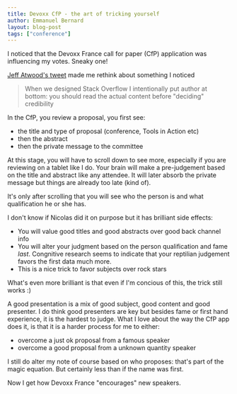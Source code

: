 ```yaml
---
title: Devoxx CfP - the art of tricking yourself
author: Emmanuel Bernard
layout: blog-post
tags: ["conference"]
---
```

I noticed that the Devoxx France call for paper (CfP) application was influencing my votes. Sneaky one!

[Jeff Atwood's tweet](https://twitter.com/codinghorror/status/816765845032443904) made me rethink about something I noticed

> When we designed Stack Overflow I intentionally put author at bottom: you should read the actual content before "deciding" credibility

In the CfP, you review a proposal, you first see:

* the title and type of proposal (conference, Tools in Action etc)
* then the abstract
* then the private message to the committee

At this stage, you will have to scroll down to see more, especially if you are reviewing on a tablet like I do.
Your brain will make a pre-judgement based on the title and abstract like any attendee.
It will later absorb the private message but things are already too late (kind of).

It's only after scrolling that you will see who the person is and what qualification he or she has.

I don't know if Nicolas did it on purpose but it has brilliant side effects:

* You will value good titles and good abstracts over good back channel info
* You will alter your judgment based on the person qualification and fame _last_.
  Congnitive research seems to indicate that your reptilian judgement favors the first data much more.
* This is a nice trick to favor subjects over rock stars

What's even more brilliant is that even if I'm concious of this, the trick still works :)

A good presentation is a mix of good subject, good content and good presenter.
I do think good presenters are key but besides fame or first hand experience, it is the hardest to judge.
What I love about the way the CfP app does it, is that it is a harder process for me to either:

* overcome a just ok proposal from a famous speaker
* overcome a good proposal from a unknown quantity speaker

I still do alter my note of course based on who proposes: that's part of the magic equation.
But certainly less than if the name was first.

Now I get how Devoxx France "encourages" new speakers.
